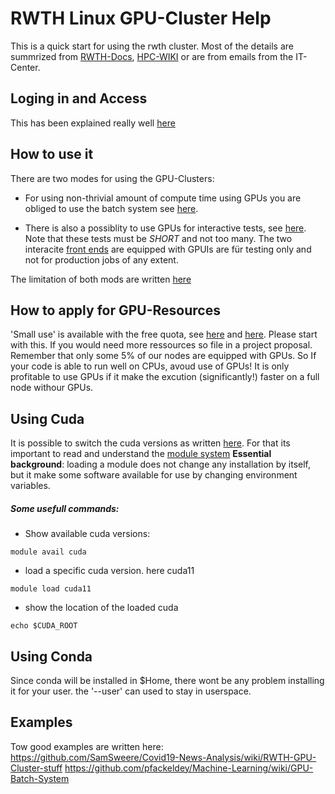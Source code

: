 # RWTH Linux GPU-Cluster Help

This is a quick start for using the rwth cluster. Most of the details are summrized from [RWTH-Docs](https://help.itc.rwth-aachen.de/service/rhr4fjjutttf), [HPC-WIKI](https://hpc-wiki.info/hpc/HPC_Wiki) or are from emails from the IT-Center.

## Loging in and Access
This has been explained really well [here](https://help.itc.rwth-aachen.de/service/rhr4fjjutttf/article/04d4da051b004a208c92c1ce216b116a)

## How to use it
There are two modes for using the GPU-Clusters:

* For using non-thrivial amount of compute time using GPUs you are obliged to use the batch system see [here](https://help.itc.rwth-aachen.de/service/rhr4fjjutttf/article/f9cc426c044145078905a694403d867f/).

* There is also a possiblity to use GPUs for interactive tests, see [here](https://help.itc.rwth-aachen.de/service/rhr4fjjutttf/article/a1beccd9e9dc4044a740ed248f478839/). Note that these tests must be *SHORT* and not too many. The two interacite [front ends](https://help.itc.rwth-aachen.de/service/rhr4fjjutttf/article/3fb4cb953142422dbbb656c1c3253cff/) are equipped with GPUIs are für testing only and not for production jobs of any extent.

The limitation of both mods are written [here](https://help.itc.rwth-aachen.de/service/rhr4fjjutttf/article/20919ea3f07f4c9da581532def08c35f/)

## How to apply for GPU-Resources
'Small use' is available with the free quota, see [here](https://help.itc.rwth-aachen.de/service/rhr4fjjutttf/article/45825b06afb647e194be4a5b9f5b8768/) and [here](https://www.itc.rwth-aachen.de/hpc-projects). Please start with this. If you would need more ressources so file in a project proposal. 
Remember that only some 5% of our nodes are equipped with GPUs. So If your code is able to run well on CPUs, avoud use of GPUs! It is only profitable to use GPUs if it make the excution (significantly!) faster on a full node withour GPUs. 

## Using Cuda 
It is possible to switch the cuda versions as written [here](https://help.itc.rwth-aachen.de/service/rhr4fjjutttf/article/85966da9155f4042877b536fa494b489/). For that its important to read and understand the [module system](https://help.itc.rwth-aachen.de/service/rhr4fjjutttf/article/417f822b8a7849eb8c9c2753045ad67f/)
**Essential background**: loading a module does not change any installation by itself, but it make some software available for use by changing environment variables.
##### Some usefull commands:
* Show available cuda versions:
```shell
module avail cuda 
```
* load a specific cuda version. here cuda11
```shell
module load cuda11
```
* show the location of the loaded cuda
```shell
echo $CUDA_ROOT
```
## Using Conda 
Since conda will be installed in $Home, there wont be any problem installing it for your user. the '--user' can used to stay in userspace.

## Examples
Tow good examples are written here:
https://github.com/SamSweere/Covid19-News-Analysis/wiki/RWTH-GPU-Cluster-stuff
https://github.com/pfackeldey/Machine-Learning/wiki/GPU-Batch-System
